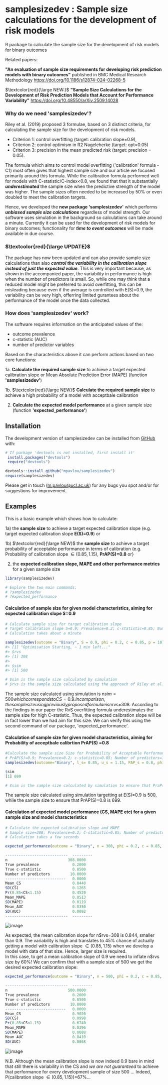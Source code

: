 
<!-- README.md is generated from README.Rmd. Please edit that file -->

# samplesizedev : Sample size calculations for the development of risk models

<!-- badges: start -->
<!-- badges: end -->


R package to calculate the sample size for the development of risk models for binary outcomes

Related papers: 

**"An evaluation of sample size requirements for developing risk prediction models with binary outcomes"**
published in BMC Medical Research Methodology https://doi.org/10.1186/s12874-024-02268-5

$\textcolor{red}{\large NEW:}$ **"Sample Size Calculations for the Development of Risk Prediction Models that Account for Performance Variability"**
https://doi.org/10.48550/arXiv.2509.14028

### Why do we need 'samplesizedev'?

Riley et al. (2019) proposed 3 formulae, based on 3 distinct criteria, for calculating the sample size for the development of risk models.
- Criterion 1: control overfitting (target: calibration slope=0.9),
- Criterion 2: control optimism in R2 Nageleherke (target: opt=0.05)
- Criterion 3:  precision in the mean predicted risk (target: precision = 0.05).

The formula which aims to control model overfitting ('calibration' formula - C1) most often gives that highest sample size and our article we focused primarily around this formula. While the calibration formula performed well for models with C-statistic/C-index<0.8, we found that that it substantially ***underestimated*** the sample size when the predictive strength of the model was higher. The sample sizes often needed to be increased by 50% or even doubled to meet the calibration targets.

Hence, we developed the **new package 'samplesizedev'** which performs ***unbiased sample size calculations*** regardless of model strength. Our software uses simulation in the background so calculations can take around a minute. Currently it can be used for the development of risk models for binary outcomes; functionality for ***time to event outcomes*** will be made available in due course. 

### $\textcolor{red}{\large  UPDATE}$

The package has now been updated and can also provide sample size calculations than also ***control the variability in the calibration slope instead of *just* the expected value***. This is very important because, as shown in the accompanied paper, the variability in performance is high when the number of predictors is small. So, while one may think that a reduced model might be preferred to avoid overfitting, this can be misleading because even if the average is controlled with E(S)=0.9, the variability can be very high, offerring limited gurantees about the performance of the model once the data collected.


### How does 'samplesizedev' work?

The software requires information on the anticipated values of the:
- outcome prevalence
- c-statistic (AUC)
- number of predictor variables

Based on the characteristics above it can perform actions based on two core functions:

1a. **Calculate the required sample size** to achieve a target expected calibration slope or Mean Absolute Prediction Error (MAPE) (function **'samplesizedev'**)

1b. $\textcolor{red}{\large NEW}$ **Calculate the required sample size** to achieve a high probability of a model with acceptbale calibration 

2. **Calculate the expected model performance** at a given sample size (function **'expected_performance'**)


## Installation

The development version of samplesizedev can be installed from
[GitHub](https://github.com/) with:

``` r
# If package 'devtools is not installed, first install it'
 install.packages("devtools")
 require("devtools")

devtools::install_github("mpavlou/samplesizedev")
require(samplesizedev)
```

Please get in touch (m.pavlou@ucl.ac.uk) for any bugs you spot and/or for suggestions for improvement. 

## Examples

This is a basic example which shows how to calculate:

1a)  the **sample size** to achieve a target expected calibration slope (e.g. target expected calibration slope **E(S)=0.9**)  or 

1b) $\textcolor{red}{\large NEW}$ the **sample size**  to achieve a target probability of acceptable performance in terms of calibration (e.g. Probability of calibration slope $\in (0.85,1.15)$, **PrAP(S)=0.8** or}

2)  the **expected calibration slope, MAPE and other performance metrics** for a given
    sample size

``` r
library(samplesizedev)

# Explore the two main commands:
# ?samplesizedev
# ?expected_performance
```

#### Calculation of sample size for given model characteristics, aiming for expected calibration slope S=0.9 

``` r
# Calculate sample size for target calibration slope
# Target Calibration slope S=0.9; Prevalence=0.2; c-statistic=0.85; Number of predictors=10;
# Calculation takes about a minute 

samplesizedev(outcome = "Binary", S = 0.9, phi = 0.2, c = 0.85, p = 10)
#> [1] "Optimisation Starting, ~ 1 min left..."
#> $rvs
#> [1] 308
#> 
#> $sim
#> [1] 500

# $sim is the sample size calculated by simulation
# $rvs is the sample size calculated using the approach of Riley et al. (2019) (RvS formula Criterion 1 - overfitting)
```

The sample size calculated using simulation is n$sim=500 which corresponds to CS=0.9. In comparison, 
the sample size using previously proposed formulae is n$rvs=308. According to the findings in our paper
the RvS overfitting formula  underestimates the sample size for high C-statistic. Thus, the expected calibration slope will
be in fact lower than we had aim for this size.  We can verify this using the second command of our package, 'expected_performance'.


#### Calculation of sample size for given model characteristics, aiming for Probability of acceptbale calibrtion PrAP(S) =0.8 

``` r
#Calculate the sample size Size for Probability of Acceptable Performance (PAP=0.8), where Acceptable Performance means 0.85<=S<=1.15
# PrAP(S)=0.9; Prevalence=0.2; c-statistic=0.85; Number of predictors=10;
samplesizedev(outcome="Binary", l_s= 0.85, u_s = 1.15, PAP_s = 0.8, phi = 0.2, c = 0.85, p = 10)

$sim
[1] 699

# $sim is the sample size calculated by simulation to ensure that PraP(S)=0.9
```

The sample size calculated using simulation targetting at E(S)=0.9 is 500, while the sample size to ensure that PrAP(S)=0.8 is 699.


#### Calculation of expected model performance (CS, MAPE etc) for a given sample size and model characteristics

``` r
# Calculate the expected calibration slope and MAPE
# Sample size=308; Prevalence=0.2; C-statistic=0.85; Number of predictors=10
# Calculation takes a few seconds

expected_performance(outcome = "Binary", n = 308, phi = 0.2, c = 0.85, p = 10)

----------------------------  ---------
n                           308.0000
True prevalence               0.2000
True c-statistic              0.8500
Number of predictors         10.0000
---------------------------   0.0000
Mean_CS                       0.8440
SD(CS)                        0.1265
Pr(0.85<CS<1.15)              0.4520
Mean_MAPE                     0.0513
SD(MAPE)                      0.0119
Mean_AUC                      0.8350
SD(AUC)                       0.0092
----------------------------  ---------
```
![image](https://github.com/user-attachments/assets/b334b848-ec07-4fa9-a718-19a355372d11)

As expected, the mean calibration slope for n$rvs=308 is 0.844, smaller than 0.9. The variability is high and translates to 
45% chance of actually getting a model with calibration slope $\in(0.85,1.15)$ when we develop a model with data of that size. Hence, larger size is required.  
In this case, to get a mean calibration slope of 0.9 we need to inflate n$rvs size by 60%! We can confirm that with a sample size of 500 we 
get the desired expected calibration slope:  

``` r
expected_performance(outcome = "Binary", n = 500, phi = 0.2, c = 0.85, p = 10)

----------------------------  ---------
n                           500.0000
True prevalence               0.2000
True c-statistic              0.8500
Number of predictors         10.0000
---------------------------   0.0000
Mean_CS                       0.9020
SD(CS)                        0.0998
Pr(0.85<CS<1.15)              0.6740
Mean_MAPE                     0.0396
SD(MAPE)                      0.0088
Mean_AUC                      0.8410
SD(AUC)                       0.0068
```

![image](https://github.com/user-attachments/assets/d02cda94-a1b5-4618-883d-9e1ed41ec801)

N.B. Although the mean calibration slope is now indeed 0.9 bare in mind that still there is variability in the CS
and *we are not guaranteed* to achieve that performance for every development sample of size 500 ... Indeed, P(calibration slope $\in(0.85,1.15)$)=67%...


